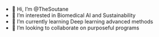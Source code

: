 - 👋 Hi, I’m @TheSoutane
- 👀 I’m interested in Biomedical AI and Sustainability
- 🌱 I’m currently learning Deep learning advanced methods
- 💞️ I’m looking to collaborate on purposeful programs

<!---
TheSoutane/TheSoutane is a ✨ special ✨ repository because its `README.md` (this file) appears on your GitHub profile.
You can click the Preview link to take a look at your changes.
--->
